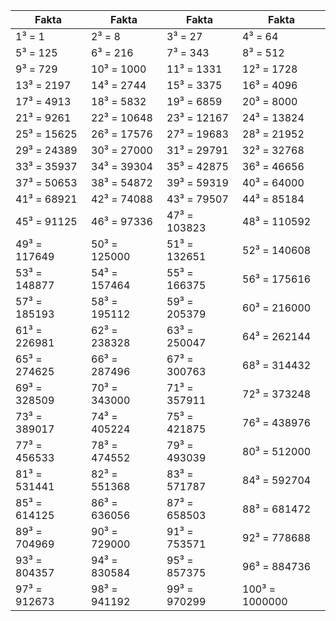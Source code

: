 | Fakta | Fakta | Fakta | Fakta |
| -- | -- | -- | -- |
| 1³ = 1	   | 2³ = 8		  | 3³ = 27		 | 4³ = 64          |
| 5³ = 125	   | 6³ = 216	  | 7³ = 343	 | 8³ = 512         |
| 9³ = 729	   | 10³ = 1000	  | 11³ = 1331	 | 12³ = 1728       |
| 13³ = 2197   | 14³ = 2744	  | 15³ = 3375	 | 16³ = 4096       |
| 17³ = 4913   | 18³ = 5832	  | 19³ = 6859	 | 20³ = 8000       |
| 21³ = 9261   | 22³ = 10648  | 23³ = 12167	 | 24³ = 13824      |
| 25³ = 15625  | 26³ = 17576  | 27³ = 19683	 | 28³ = 21952      |
| 29³ = 24389  | 30³ = 27000  | 31³ = 29791	 | 32³ = 32768      |
| 33³ = 35937  | 34³ = 39304  | 35³ = 42875	 | 36³ = 46656      |
| 37³ = 50653  | 38³ = 54872  | 39³ = 59319	 | 40³ = 64000      |
| 41³ = 68921  | 42³ = 74088  | 43³ = 79507	 | 44³ = 85184      |
| 45³ = 91125  | 46³ = 97336  | 47³ = 103823 | 48³ = 110592     |
| 49³ = 117649 | 50³ = 125000 | 51³ = 132651 | 52³ = 140608     |
| 53³ = 148877 | 54³ = 157464 | 55³ = 166375 | 56³ = 175616     |
| 57³ = 185193 | 58³ = 195112 | 59³ = 205379 | 60³ = 216000     |
| 61³ = 226981 | 62³ = 238328 | 63³ = 250047 | 64³ = 262144     |
| 65³ = 274625 | 66³ = 287496 | 67³ = 300763 | 68³ = 314432     |
| 69³ = 328509 | 70³ = 343000 | 71³ = 357911 | 72³ = 373248     |
| 73³ = 389017 | 74³ = 405224 | 75³ = 421875 | 76³ = 438976     |
| 77³ = 456533 | 78³ = 474552 | 79³ = 493039 | 80³ = 512000     |
| 81³ = 531441 | 82³ = 551368 | 83³ = 571787 | 84³ = 592704     |
| 85³ = 614125 | 86³ = 636056 | 87³ = 658503 | 88³ = 681472     |
| 89³ = 704969 | 90³ = 729000 | 91³ = 753571 | 92³ = 778688     |
| 93³ = 804357 | 94³ = 830584 | 95³ = 857375 | 96³ = 884736     |
| 97³ = 912673 | 98³ = 941192 | 99³ = 970299 | 100³ = 1000000   |